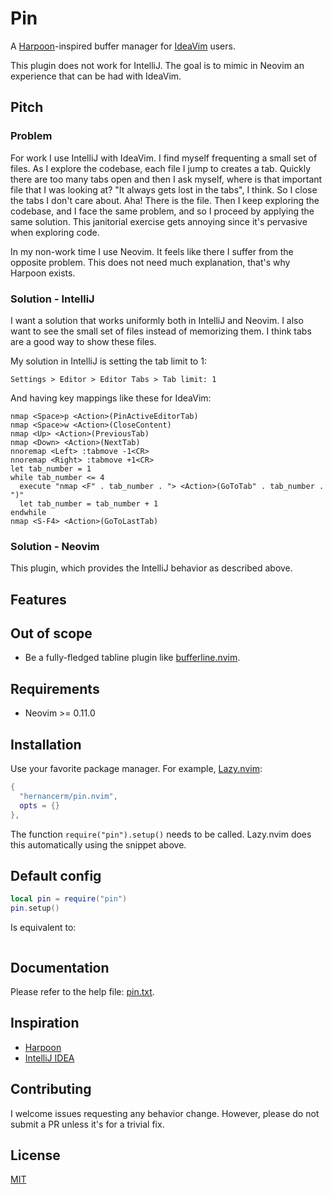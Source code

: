 # Pin

A [Harpoon](https://github.com/ThePrimeagen/harpoon)-inspired buffer manager for
[IdeaVim](https://github.com/JetBrains/ideavim) users.

This plugin does not work for IntelliJ. The goal is to mimic in Neovim an experience that can be had
with IdeaVim.

## Pitch

### Problem

For work I use IntelliJ with IdeaVim. I find myself frequenting a small set of files. As I explore
the codebase, each file I jump to creates a tab. Quickly there are too many tabs open and then I ask
myself, where is that important file that I was looking at? "It always gets lost in the tabs", I
think. So I close the tabs I don't care about. Aha! There is the file. Then I keep exploring the
codebase, and I face the same problem, and so I proceed by applying the same solution. This
janitorial exercise gets annoying since it's pervasive when exploring code.

In my non-work time I use Neovim. It feels like there I suffer from the opposite problem. This does
not need much explanation, that's why Harpoon exists.

### Solution - IntelliJ

I want a solution that works uniformly both in IntelliJ and Neovim. I also want to see the small set
of files instead of memorizing them. I think tabs are a good way to show these files.

My solution in IntelliJ is setting the tab limit to 1:

```text
Settings > Editor > Editor Tabs > Tab limit: 1
```

And having key mappings like these for IdeaVim:

```text
nmap <Space>p <Action>(PinActiveEditorTab)
nmap <Space>w <Action>(CloseContent)
nmap <Up> <Action>(PreviousTab)
nmap <Down> <Action>(NextTab)
nnoremap <Left> :tabmove -1<CR>
nnoremap <Right> :tabmove +1<CR>
let tab_number = 1
while tab_number <= 4
  execute "nmap <F" . tab_number . "> <Action>(GoToTab" . tab_number . ")"
  let tab_number = tab_number + 1
endwhile
nmap <S-F4> <Action>(GoToLastTab)
```

### Solution - Neovim

This plugin, which provides the IntelliJ behavior as described above.

## Features

## Out of scope

- Be a fully-fledged tabline plugin like
  [bufferline.nvim](https://github.com/akinsho/bufferline.nvim).

## Requirements

- Neovim >= 0.11.0

## Installation

Use your favorite package manager. For example, [Lazy.nvim](https://github.com/folke/lazy.nvim):

```lua
{
  "hernancerm/pin.nvim",
  opts = {}
},
```

The function `require("pin").setup()` needs to be called. Lazy.nvim does this automatically using
the snippet above.

## Default config

```lua
local pin = require("pin")
pin.setup()
```

Is equivalent to:

```lua
```

## Documentation

Please refer to the help file: [pin.txt](./doc/pin.txt).

## Inspiration

- [Harpoon](https://github.com/ThePrimeagen/harpoon)
- [IntelliJ IDEA](https://www.jetbrains.com/idea/)

## Contributing

I welcome issues requesting any behavior change. However, please do not submit a PR unless it's for
a trivial fix.

## License

[MIT](./LICENSE)
